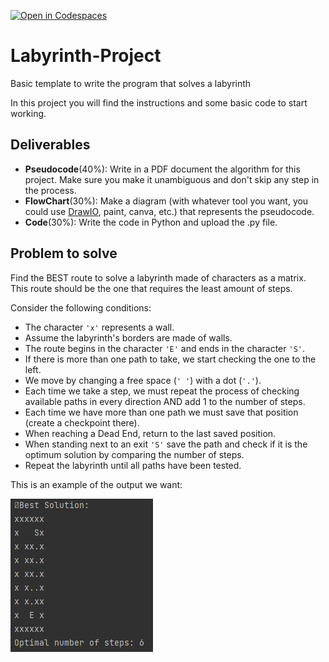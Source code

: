 [![Open in Codespaces](https://classroom.github.com/assets/launch-codespace-9f69c29eadd1a2efcce9672406de9a39573de1bdf5953fef360cfc2c3f7d7205.svg)](https://classroom.github.com/open-in-codespaces?assignment_repo_id=9301290)
# Labyrinth-Project
Basic template to write the program that solves a labyrinth

In this project you will find the instructions and some basic code to start working.

## Deliverables

- **Pseudocode**(40%): Write in a PDF document the algorithm for this project. Make sure you make it unambiguous and don't skip any step in the process.
- **FlowChart**(30%): Make a diagram (with whatever tool you want, you could use [DrawIO](https://app.diagrams.net), paint, canva, etc.) that represents the pseudocode.
- **Code**(30%): Write the code in Python and upload the .py file.

## Problem to solve

Find the BEST route to solve a labyrinth made of characters as a matrix. This route should be the one that requires the least amount of steps.

Consider the following conditions: 

- The character `'x'` represents a wall.
- Assume the labyrinth's borders are made of walls. 
- The route begins in the character `'E'` and ends in the character `'S'`.
- If there is more than one path to take, we start checking the one to the left.
- We move by changing a free space (`' '`) with a dot (`'.'`).
- Each time we take a step, we must repeat the process of checking available paths in every direction AND add 1 to the number of steps.
- Each time we have more than one path we must save that position (create a checkpoint there).
- When reaching a Dead End, return to the last saved position.
- When standing next to an exit `'S'` save the path and check if it is the optimum solution by comparing the number of steps.
- Repeat the labyrinth until all paths have been tested.

This is an example of the output we want:

![ExampleOfResult](image_2022-11-10_235111021.png)
